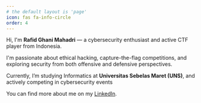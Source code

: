 ```yaml
---
# the default layout is 'page'
icon: fas fa-info-circle
order: 4
---
```


Hi, I'm **Rafid Ghani Mahadri** — a cybersecurity enthusiast and active CTF player from Indonesia.

I'm passionate about ethical hacking, capture-the-flag competitions, and exploring security from both offensive and defensive perspectives.

Currently, I’m studying Informatics at **Universitas Sebelas Maret (UNS)**, and actively competing in cybersecurity events

You can find more about me on my [LinkedIn](https://id.linkedin.com/in/rafid-ghani-mahadri-b7ab02256).

